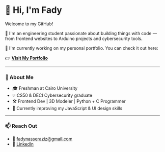 # 👋 Hi, I'm Fady

Welcome to my GitHub!

🚀 I'm an engineering student passionate about building things with code — from frontend websites to Arduino projects and cybersecurity tools.

🧩 I'm currently working on my personal portfolio. You can check it out here:

👉 **[Visit My Portfolio](https://fadynasser.github.io)**

---

### 🌱 About Me

- 🎓 Freshman at Cairo University
- 💡 CS50 & DECI Cybersecurity graduate
- 🛠️ Frontend Dev | 3D Modeler | Python + C Programmer
- 🎯 Currently improving my JavaScript & UI design skills

---

### 📫 Reach Out

- 📧 fadynasseraziz@gmail.com
- 💼 [LinkedIn](https://www.linkedin.com/in/fadynasseraziz)